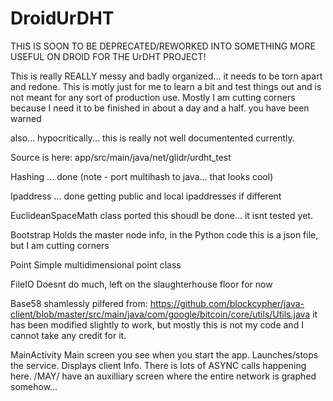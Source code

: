 # DroidUrDHT

THIS IS SOON TO BE DEPRECATED/REWORKED INTO SOMETHING MORE USEFUL ON DROID FOR THE UrDHT PROJECT!

This is really REALLY messy and badly organized... it needs to be torn apart and redone. This is motly just for me to learn a bit and test things out and is not meant for any sort of production use.
Mostly I am cutting corners because I need it to be finished in about a day and a half. you have been warned

also... hypocritically... this is really not well documentented currently.


Source is here: app/src/main/java/net/glidr/urdht_test

Hashing ... done
  (note - port multihash to java... that looks cool)

Ipaddress ... done
  getting public and local ipaddresses if different

EuclideanSpaceMath class ported
  this shoudl be done... it isnt tested yet.

Bootstrap
  Holds the master node info, in the Python code this is a json file, but I am cutting corners
  
Point
  Simple multidimensional point class

FileIO
  Doesnt do much, left on the slaughterhouse floor for now

Base58
  shamlessly pilfered from:
  https://github.com/blockcypher/java-client/blob/master/src/main/java/com/google/bitcoin/core/utils/Utils.java
  it has been modified slightly to work, but mostly this is not my code and I cannot take any credit for it.
  
MainActivity
  Main screen you see when you start the app. Launches/stops the service. Displays client Info.
  There is lots of ASYNC calls happening here.
  /MAY/ have an auxilliary screen where the entire network is graphed somehow... 
  
